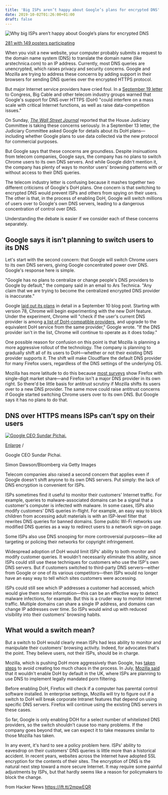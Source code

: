 ```yaml
---
title: 'Big ISPs aren’t happy about Google’s plans for encrypted DNS'
date: 2019-10-02T01:26:00+01:00
draft: false
---
```


![Why big ISPs aren’t happy about Google’s plans for encrypted DNS](https://cdn.arstechnica.net/wp-content/uploads/2017/06/Google.Chrome-800x534.jpg)

[281 with 149 posters participating](https://arstechnica.com/tech-policy/2019/09/isps-worry-a-new-chrome-feature-will-stop-them-from-spying-on-you/?comments=1 "149 posters participating")

When you visit a new website, your computer probably submits a request to the domain name system (DNS) to translate the domain name (like arstechnica.com) to an IP address. Currently, most DNS queries are unencrypted, which raises privacy and security concerns. Google and Mozilla are trying to address these concerns by adding support in their browsers for sending DNS queries over the encrypted HTTPS protocol.

But major Internet service providers have cried foul. In a [September 19 letter](https://www.ncta.com/sites/default/files/2019-09/Final%20DOH%20LETTER%209-19-19.pdf) to Congress, Big Cable and other telecom industry groups warned that Google's support for DNS over HTTPS (DoH) "could interfere on a mass scale with critical Internet functions, as well as raise data-competition issues."

On Sunday, [_The Wall Street Journal_](https://www.wsj.com/articles/google-draws-house-antitrust-scrutiny-of-internet-protocol-11569765637) reported that the House Judiciary Committee is taking these concerns seriously. In a September 13 letter, the Judiciary Committee asked Google for details about its DoH plans—including whether Google plans to use data collected via the new protocol for commercial purposes.

But Google says that these concerns are groundless. Despite insinuations from telecom companies, Google says, the company has no plans to switch Chrome users to its own DNS servers. And while Google didn't mention it, the company has plenty of ways to monitor users' browsing patterns with or without access to their DNS queries.

The telecom industry letter is confusing because it mashes together two different criticisms of Google's DoH plans. One concern is that switching to encrypted DNS would prevent ISPs and others from spying on their users. The other is that, in the process of enabling DoH, Google will switch millions of users over to Google's own DNS servers, leading to a dangerous concentration of control over DNS.

Understanding the debate is easier if we consider each of these concerns separately.

Google says it isn’t planning to switch users to its DNS
--------------------------------------------------------

Let's start with the second concern: that Google will switch Chrome users to its own DNS servers, giving Google concentrated power over DNS. Google's response here is simple.

"Google has no plans to centralize or change people's DNS providers to Google by default," the company said in an email to Ars Technica. "Any claim that we are trying to become the centralized encrypted DNS provider is inaccurate."

Google [laid out its plans](https://blog.chromium.org/2019/09/experimenting-with-same-provider-dns.html) in detail in a September 10 blog post. Starting with version 78, Chrome will begin experimenting with the new DoH feature. Under the experiment, Chrome will "check if the user's current DNS provider is among [a list of DoH-compatible providers](https://www.chromium.org/developers/dns-over-https), and upgrade to the equivalent DoH service from the same provider," Google wrote. "If the DNS provider isn't in the list, Chrome will continue to operate as it does today."

One possible reason for confusion on this point is that Mozilla is planning a more aggressive rollout of the technology. The company is planning to gradually shift all of its users to DoH—whether or not their existing DNS provider supports it. The shift will make Cloudflare the default DNS provider for many Firefox users, regardless of the DNS settings of the underlying OS.

Mozilla has more latitude to do this because [most surveys](https://en.wikipedia.org/wiki/Usage_share_of_web_browsers) show Firefox with single-digit market share—and Firefox isn't a major DNS provider in its own right. So there'd be little basis for antitrust scrutiny if Mozilla shifts its users over to a new DNS provider. The same move could raise antitrust concerns if Google started switching Chrome users over to its own DNS. But Google says it has no plans to do that.

DNS over HTTPS means ISPs can’t spy on their users
--------------------------------------------------

[![Google CEO Sundar Pichai.](https://cdn.arstechnica.net/wp-content/uploads/2019/09/GettyImages-465014388-640x427.jpg)](https://cdn.arstechnica.net/wp-content/uploads/2019/09/GettyImages-465014388.jpg)

[Enlarge](https://cdn.arstechnica.net/wp-content/uploads/2019/09/GettyImages-465014388.jpg) /

Google CEO Sundar Pichai.

Simon Dawson/Bloomberg via Getty Images

Telecom companies also raised a second concern that applies even if Google doesn't shift anyone to its own DNS servers. Put simply: the lack of DNS encryption is convenient for ISPs.

ISPs sometimes find it useful to monitor their customers' Internet traffic. For example, queries to malware-associated domains can be a signal that a customer's computer is infected with malware. In some cases, ISPs also modify customers' DNS queries in-flight. For example, an easy way to block children from accessing adult materials is with an ISP-level filter that rewrites DNS queries for banned domains. Some public Wi-Fi networks use modified DNS queries as a way to redirect users to a network sign-on page.

Some ISPs also use DNS snooping for more controversial purposes—like ad targeting or policing their networks for copyright infringement.

Widespread adoption of DoH would limit ISPs' ability to both monitor and modify customer queries. It wouldn't necessarily eliminate this ability, since ISPs could still use these techniques for customers who use the ISP's own DNS servers. But if customers switched to third-party DNS servers—either from Google or one of its various competitors—then ISPs would no longer have an easy way to tell which sites customers were accessing.

ISPs could still see which IP addresses a customer had accessed, which would give them some information—this can be an effective way to detect malware infections, for example. But this is a cruder way to monitor Internet traffic. Multiple domains can share a single IP address, and domains can change IP addresses over time. So ISPs would wind up with reduced visibility into their customers' browsing habits.

What would a switch mean?
-------------------------

But a switch to DoH would clearly mean ISPs had less ability to monitor and manipulate their customers' browsing activity. Indeed, for advocates that's the point. They believe users, not their ISPs, should be in charge.

Mozilla, which is pushing DoH more aggressively than Google, has [taken steps](https://www.zdnet.com/article/mozilla-to-gradually-enable-dns-over-https-for-firefox-us-users-later-this-month/) to avoid creating too much chaos in the process. In July, [Mozilla said](https://www.zdnet.com/article/mozilla-no-plans-to-enable-dns-over-https-by-default-in-the-uk/) that it wouldn't enable DoH by default in the UK, where ISPs are planning to use DNS to implement legally mandated porn filtering.

Before enabling DoH, Firefox will check if a computer has parental control software installed. In enterprise settings, Mozilla will try to figure out if a switch to DoH will break corporate Intranet features that depend on using specific DNS servers. Firefox will continue using the existing DNS servers in these cases.

So far, Google is only enabling DOH for a select number of whitelisted DNS providers, so the switch shouldn't cause too many problems. If the company goes beyond that, we can expect it to take measures similar to those Mozilla has taken.

In any event, it's hard to see a policy problem here. ISPs' ability to eavesdrop on their customers' DNS queries is little more than a historical accident. In recent years, websites across the Internet have adopted SSL encryption for the contents of their sites. The encryption of DNS is the natural next step toward a more secure Internet. It may require some painful adjustments by ISPs, but that hardly seems like a reason for policymakers to block the change.

  
  
from Hacker News https://ift.tt/2mpwEQR